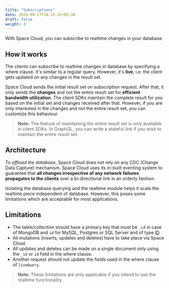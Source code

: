 ```yaml
---
title: "Subscriptions"
date: 2019-09-17T18:15:32+05:30
draft: false
weight: 4
---
```


With Space Cloud, you can subscribe to realtime changes in your database.


## How it works

The clients can subscribe to realtime changes in database by specifying a where clause. It's similar to a regular query. However, it's **live**, i.e. the client gets updated on any changes in the result set.

Space Cloud sends the initial result set on subscription request. After that, it only sends the **changes** and not the entire result set for **efficient bandwidth utilization**. The client SDKs maintain the complete result for you based on the initial set and changes received after that. However, if you are only interested in the changes and not the entire result set, you can customize this behaviour.

> **Note:** The feature of maintaining the entire result set is only available in client SDKs. In GraphQL, you can write a stateful link if you wish to maintain the entire result set.

## Architecture

To _offload the database_, Space Cloud does not rely on any CDC (Change Data Capture) mechanism. Space Cloud uses its in-built eventing system to guarantee that **all changes irrespective of any network failures propagates to the clients** over a bi-directional link in an orderly fashion. 

Isolating the database querying and the realtime module helps it scale the realtime piece independent of database. However, this poses some limitations which are acceptable for most applications. 

## Limitations

- The table/collection should have a primary key that must be `_id` in case of MongoDB and `id` for MySQL, Postgres or SQL Server and of type [ID](/essentials/data-modelling/types-and-directives/#scalar-types).
- All mutations (inserts, updates and deletes) have to take place via Space Cloud.
- All updates and deletes can be made on a single document only using the `_id` or `id` field in the where clause.
- Another request should not update the fields used in the where clause of `liveQuery`.

> **Note:** These limitations are only applicable if you intend to use the realtime functionality.
